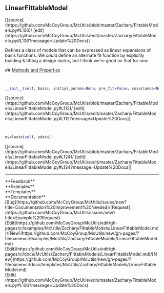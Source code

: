 ## <a id="McUtils.Zachary.FittableModels.LinearFittableModel">LinearFittableModel</a> 

<div class="docs-source-link" markdown="1">
[[source](https://github.com/McCoyGroup/McUtils/blob/master/Zachary/FittableModels.py#L106)/
[edit](https://github.com/McCoyGroup/McUtils/edit/master/Zachary/FittableModels.py#L106?message=Update%20Docs)]
</div>

Defines a class of models that can be expressed as linear expansions of basis functions.
We _could_ define an alternate fit function by explicitly building & fitting a design matrix, but I think we're good on that for now







<div class="collapsible-section">
 <div class="collapsible-section collapsible-section-header" markdown="1">
## <a class="collapse-link" data-toggle="collapse" href="#methods" markdown="1"> Methods and Properties</a> <a class="float-right" data-toggle="collapse" href="#methods"><i class="fa fa-chevron-down"></i></a>
 </div>
 <div class="collapsible-section collapsible-section-body collapse show" id="methods" markdown="1">
 
<a id="McUtils.Zachary.FittableModels.LinearFittableModel.__init__" class="docs-object-method">&nbsp;</a> 
```python
__init__(self, basis, initial_params=None, pre_fit=False, covariance=None): 
```
<div class="docs-source-link" markdown="1">
[[source](https://github.com/McCoyGroup/McUtils/blob/master/Zachary/FittableModels/LinearFittableModel.py#L112)/
[edit](https://github.com/McCoyGroup/McUtils/edit/master/Zachary/FittableModels/LinearFittableModel.py#L112?message=Update%20Docs)]
</div>


<a id="McUtils.Zachary.FittableModels.LinearFittableModel.evaluate" class="docs-object-method">&nbsp;</a> 
```python
evaluate(self, xdata): 
```
<div class="docs-source-link" markdown="1">
[[source](https://github.com/McCoyGroup/McUtils/blob/master/Zachary/FittableModels/LinearFittableModel.py#L124)/
[edit](https://github.com/McCoyGroup/McUtils/edit/master/Zachary/FittableModels/LinearFittableModel.py#L124?message=Update%20Docs)]
</div>
 </div>
</div>












---


<div markdown="1" class="text-secondary">
<div class="container">
  <div class="row">
   <div class="col" markdown="1">
**Feedback**   
</div>
   <div class="col" markdown="1">
**Examples**   
</div>
   <div class="col" markdown="1">
**Templates**   
</div>
   <div class="col" markdown="1">
**Documentation**   
</div>
   <div class="col" markdown="1">
   
</div>
   <div class="col" markdown="1">
   
</div>
   <div class="col" markdown="1">
   
</div>
</div>
  <div class="row">
   <div class="col" markdown="1">
[Bug](https://github.com/McCoyGroup/McUtils/issues/new?title=Documentation%20Improvement%20Needed)/[Request](https://github.com/McCoyGroup/McUtils/issues/new?title=Example%20Request)   
</div>
   <div class="col" markdown="1">
[Edit](https://github.com/McCoyGroup/McUtils/edit/gh-pages/ci/examples/McUtils/Zachary/FittableModels/LinearFittableModel.md)/[New](https://github.com/McCoyGroup/McUtils/new/gh-pages/?filename=ci/examples/McUtils/Zachary/FittableModels/LinearFittableModel.md)   
</div>
   <div class="col" markdown="1">
[Edit](https://github.com/McCoyGroup/McUtils/edit/gh-pages/ci/docs/McUtils/Zachary/FittableModels/LinearFittableModel.md)/[New](https://github.com/McCoyGroup/McUtils/new/gh-pages/?filename=ci/docs/templates/McUtils/Zachary/FittableModels/LinearFittableModel.md)   
</div>
   <div class="col" markdown="1">
[Edit](https://github.com/McCoyGroup/McUtils/edit/master/Zachary/FittableModels.py#L106?message=Update%20Docs)   
</div>
   <div class="col" markdown="1">
   
</div>
   <div class="col" markdown="1">
   
</div>
   <div class="col" markdown="1">
   
</div>
</div>
</div>
</div>